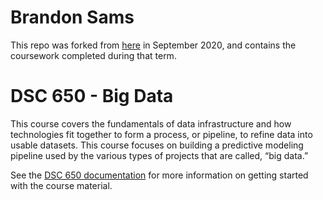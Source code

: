 # Brandon Sams

This repo was forked from [here](https://github.com/bellevue-university/dsc650) in September 2020, and contains the coursework completed during that term.

# DSC 650 - Big Data

This course covers the fundamentals of data infrastructure and how technologies fit together to form a process, or pipeline, to refine data into usable datasets. This course focuses on building a predictive modeling pipeline used by the various types of projects that are called, “big data.”

See the [DSC 650 documentation][dsc650-docs] for more information on getting started with the course material. 

[dsc650-docs]: https://bellevue-university.github.io/dsc650/